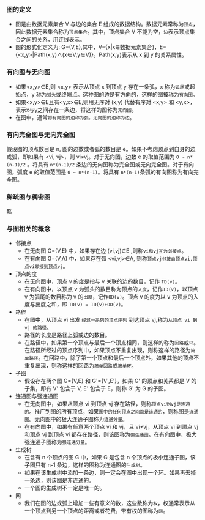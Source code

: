 

### 图的定义

- 图是由数据元素集合 V 与边的集合 E 组成的数据结构。数据元素常称为`顶点`，因此数据元素集合称为`顶点集合`。其中，顶点集合 V 不能为空，`边`表示顶点集合之间的关系，用连线表示。
- 图的形式化定义为: G=(V,E),其中，V={x|x∈数据元素集合}，E={<x,y>|Path(x,y)∧(x∈V,y∈V)}。Path(x,y)表示从 x 到 y 的关系属性。

### 有向图与无向图

- 如果<x,y>∈E,则 <x,y> 表示从顶点 x 到顶点 y 存在一条弧，x 称为`弧尾`或起始点，y 称为`弧头`或终端点。这种图的边是有方向的，这样的图被称为`有向图`。
- 如果<x,y>∈E且有<y,x>∈E,则用无序对 (x,y) 代替有序对 <x,y> 和 <y,x>，表示x与y之间存在一条边，将这样的图称为`无向图`。
- 在图中，通常`将有向图的边称为弧，无向图的边称为边`。

### 有向完全图与无向完全图

假设图的顶点数目是 n, 图的边数或者弧的数目是 e。如果不考虑顶点到自身的边或弧，即如果有 <vi, vj>，则 vi≠vj。对于无向图，边数 e 的取值范围为 `0 ~ n*(n-1)/2` 。将具有 `n*(n-1)/2` 条边的无向图称为完全图或无向完全图。对于有向图，弧度 e 的取值范围是 `0 ~ n*(n-1)`。将具有 `n*(n-1)`条弧的有向图称为有向完全图。

### 稀疏图与稠密图

略

### 与图相关的概念

- 邻接点
    + 在无向图 G=(V,E) 中，如果存在边 (vi,vj)∈E ,则称`vi和vj互为邻接点`。
    + 在有向图 G=(V,A) 中，如果存在弧 <vi,vj>∈A, 则称`顶点vj邻接自顶点vi,顶点vi邻接到顶点vj`。
- 顶点的度
    + 在无向图中，顶点 v 的度是指与 v 关联的边的数目，记作 `TD(v)`。
    + 在有向图中，以顶点 v 为弧头的数目称为顶点的`入度`，记作`ID(v)`，以顶点 v 为弧尾的数目称为 v 的`出度`，记作`OD(v)`。顶点 v 的度为以 v 为顶点的入度与出度之和，即 `TD(v) = ID(v)+OD(v)`。
- 路径
    + 在图中，从顶点 vi 出发 `经过一系列的顶点序列` 到达顶点 vj,称为`从顶点 vi 到 vj 的路径`。
    + 路径的长度是路径上弧或边的数目。
    + 在路径中，如果第一个顶点与最后一个顶点相同，则这样的称为`回路`或`环`。在路径所经过的顶点序列中，如果顶点不重复出现，则称这样的路径为`简单路径`。在回路中，除了第一个顶点和最后一个顶点外，如果其他的顶点不重复出现，则称这样的回路为`简单回路`或`简单环`。
- 子图
    + 假设存在两个图 G={V,E} 和 G'={V',E'}，如果 G' 的顶点和关系都是 V 的子集，即有 V' 包含于 V, E' 包含于 E，则称 G' 为 G 的子图。
- 连通图与强连通图
    + 在无向图中，如果从顶点 vi 到顶点 vj 存在路径，则称`顶点vi到vj是连通的`。推广到图的所有顶点，如果`图中的任何顶点之间都是连通的`，则称图是`连通图`。无向图中的极大连通子图称为`连通分量`。
    + 在有向图中，如果有任意两个顶点 vi 和 vj，且 vi≠vj，从顶点 vi 到顶点 vj 和顶点 vj 到顶点 vi 都存在路径，则该图称为`强连通图`。在有向图中，极大强连通子图称为`强连通分量`。
- 生成树
    + 在含有 n 个顶点的图 G 中，如果 G 是包含 n 个顶点的极小连通子图，该子图只有 n-1 条边，这样的图称为连通图的`生成树`。
    + 如果在该生成树中添加一条边，则一定会在图中出现一个环。如果再去掉一条边，则该图是非连通的。
    + 一个图的生成树不一定是唯一的。
- 网
    + 我们在图的边或弧上增加一些有意义的数，这些数称为`权`，权通常表示从一个顶点到另一个顶点的距离或者花费，带有权的图称为`网`。

